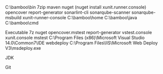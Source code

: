 C:\bamboo\bin
    7zip
    maven
    nuget (nuget install xunit.runner.console)
    opencover
    report-generator
    sonarlint-cli
    sonarqube-scanner
    sonarqube-msbuild
    xunit-runner-console
C:\bamboo\home
C:\bamboo\java
C:\bamboo\cmd

Executable
7z
nuget
opencover.mstest
report-generator
vstest.console
xunit.console
mstest
C:\Program Files (x86)\Microsoft Visual Studio 14.0\Common7\IDE
webdeploy
C:\Program Files\IIS\Microsoft Web Deploy V3\msdeploy.exe

JDK

Git
